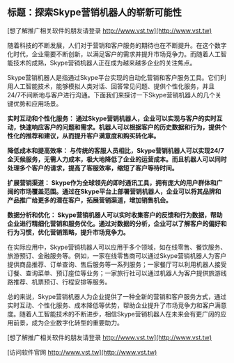 ## **标题：探索Skype营销机器人的崭新可能性**

[想了解推广相关软件的朋友请登录 http://www.vst.tw](http://www.vst.tw)

随着科技的不断发展，人们对于营销和客户服务的期待也在不断提升。在这个数字化时代，企业需要不断创新，以满足客户的需求并提升市场竞争力。而随着人工智能技术的成熟，Skype营销机器人正在成为越来越多企业的关注焦点。

Skype营销机器人是指通过Skype平台实现的自动化营销和客户服务工具。它们利用人工智能技术，能够模拟人类对话、回答常见问题、提供个性化服务，并且24/7不间断地与客户进行沟通。下面我们来探讨一下Skype营销机器人的几个关键优势和应用场景。

**实时互动和个性化服务： 通过Skype营销机器人，企业可以实现与客户的实时互动，快速响应客户的问题和需求。机器人可以根据客户的历史数据和行为，提供个性化的推荐和建议，从而提升客户满意度和购买转化率。**

**降低成本和提高效率： 与传统的客服人员相比，Skype营销机器人可以实现24/7全天候服务，无需人力成本，极大地降低了企业的运营成本。而且机器人可以同时处理多个客户的请求，提高了客服效率，缩短了客户等待时间。**

**扩展营销渠道： Skype作为全球领先的即时通讯工具，拥有庞大的用户群体和广阔的市场覆盖范围。通过在Skype平台上部署营销机器人，企业可以将其品牌和产品推广给更多的潜在客户，拓展营销渠道，增加销售机会。**

**数据分析和优化： Skype营销机器人可以实时收集客户的反馈和行为数据，帮助企业进行精细化营销和服务优化。通过对数据的分析，企业可以了解客户的偏好和行为习惯，优化营销策略，提升市场竞争力。**

在实际应用中，Skype营销机器人可以应用于多个领域，如在线零售、餐饮服务、旅游预订、金融服务等。例如，一家在线零售商可以通过Skype营销机器人为客户提供商品推荐、订单查询、售后服务等一系列服务；一家餐厅可以利用机器人接受订餐、查询菜单、预订座位等业务；一家旅行社可以通过机器人为客户提供旅游线路推荐、机票预订、行程安排等服务。

总的来说，Skype营销机器人为企业提供了一种全新的营销和客户服务方式，通过实时互动、个性化服务、成本降低等优势，帮助企业提升了市场竞争力和客户满意度。随着人工智能技术的不断进步，相信Skype营销机器人在未来会有更广阔的应用前景，成为企业数字化转型的重要助力。

[想了解推广相关软件的朋友请登录 http://www.vst.tw](http://www.vst.tw)


[访问软件官网 http://www.vst.tw](http://www.vst.tw)
